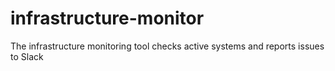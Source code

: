# infrastructure-monitor
The infrastructure monitoring tool checks active systems and reports issues to Slack
